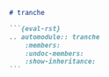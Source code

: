 ````markdown
# tranche

```{eval-rst}
.. automodule:: tranche
    :members:
    :undoc-members:
    :show-inheritance:
```

````